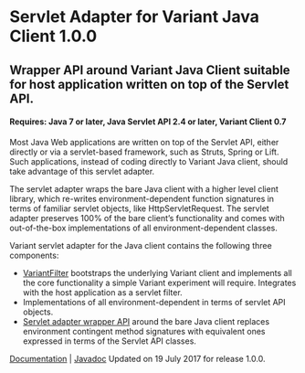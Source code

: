 # Servlet Adapter for Variant Java Client 1.0.0
## Wrapper API around Variant Java Client suitable for host application written on top of the Servlet API.
#### Requires: Java 7 or later, Java Servlet API 2.4 or later, Variant Client 0.7

Most Java Web applications are written on top of the Servlet API, either directly or via a servlet-based framework, such as Struts, Spring or Lift. Such applications, instead of coding directly to Variant Java client, should take advantage of this servlet adapter. 

The servlet adapter wraps the bare Java client with a higher level client library, which re-writes environment-dependent function signatures in terms of familiar servlet objects, like <span class="variant-code">HttpServletRequest</span>. The servlet adapter preserves 100% of the bare client’s functionality and comes with out-of-the-box implementations of all environment-dependent classes.

Variant servlet adapter for the Java client contains the following three components:
* [VariantFilter](https://getvariant.github.io/variant-java-servlet-adapter/com/variant/client/servlet/VariantFilter.html) bootstraps the underlying Variant client and implements all the core functionality a simple Variant experiment will require. Integrates with the host application as a servlet filter.
* Implementations of all environment-dependent in terms of servlet API objects. 
* [Servlet adapter wrapper API](https://github.com/getvariant/variant-java-servlet-adapter/tree/master/servlet-adapter) around the bare Java client replaces environment contingent method signatures with equivalent ones expressed in terms of the Servlet API classes.

[Documentation](http://www.getvariant.com/docs/0-7/clients/variant-java-client/#section-3) | [Javadoc](https://getvariant.github.io/variant-java-servlet-adapter/)
Updated on 19 July 2017 for release 1.0.0.
